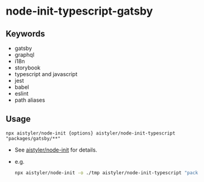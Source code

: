 # node-init-typescript-gatsby

## Keywords

- gatsby
- graphql
- i18n
- storybook
- typescript and javascript
- jest
- babel
- eslint
- path aliases

## Usage

```npx aistyler/node-init {options} aistyler/node-init-typescript "packages/gatsby/**"```

- See [aistyler/node-init](https://github.com/aistyler/node-init) for details.
- e.g.

  ```sh
  npx aistyler/node-init -o ./tmp aistyler/node-init-typescript "packages/gatsby/**"
  ```
